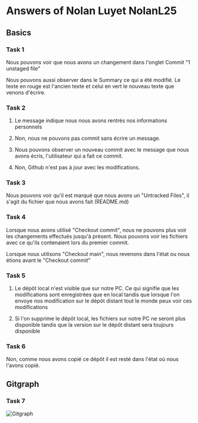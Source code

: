 # Answers of Nolan Luyet NolanL25

## Basics
### Task 1
Nous pouvons voir que nous avons un changement dans l'onglet Commit  "1 unstaged file"

Nous pouvons aussi observer dans le Summary ce qui a été modifié. Le texte en rouge est l'ancien texte et celui en vert le nouveau texte que venons d'écrire.
### Task 2
1. Le message indique nous nous avons rentrés nos informations personnels

2. Non, nous ne pouvons pas commit sans écrire un message.

3. Nous pouvons observer un nouveau commit avec le message que nous avons écris, l'utilisateur qui a fait ce commit.

4. Non, Github n'est pas à jour avec les modifications.
### Task 3
Nous pouvons voir qu'il est marqué que nous avons un "Untracked Files", il s'agit du fichier que nous avons fait (README.md)
### Task 4
Lorsque nous avons utilisé "Checkout commit", nous ne pouvons plus voir les changements effectués jusqu'à présent. Nous pouvons voir les fichiers avec ce qu'ils contenaient lors du premier commit.

Lorsque nous utilisons "Checkout main", nous revenons dans l'état ou nous étions avant le "Checkout commit"
### Task 5
1. Le dépôt local n'est visible que sur notre PC. Ce qui signifie que les modifications sont enregistrées que en local tandis que lorsque l'on envoye nos modification sur le dépôt distant tout le monde peux voir ces modifications

2. Si l'on supprime le dépôt local, les fichiers sur notre PC ne seront plus disponible tandis que la version sur le dépôt distant sera toujours disponible
### Task 6
Non, comme nous avons copié ce dépôt il est resté dans l'état où nous l'avons copié.

## Gitgraph

### Task 7

![Gitgraph](img/gitgraph.svg)